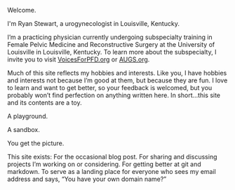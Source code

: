 

Welcome.

I'm Ryan Stewart, a urogynecologist in Louisville, Kentucky.

I’m a practicing physician currently undergoing subspecialty training in Female Pelvic Medicine and Reconstructive Surgery at the University of Louisville in Louisville, Kentucky. To learn more about the subspecialty, I invite you to visit [VoicesForPFD.org](http://voicesforpfd.org) or [AUGS.org](http://augs.org).

Much of this site reflects my hobbies and interests. Like you, I have hobbies and interests not because I’m good at them, but because they are fun. I love to learn and want to get better, so your feedback is welcomed, but you probably won’t find perfection on anything written here. In short…this site and its contents are a toy.

A playground.

A sandbox.

You get the picture.

This site exists:
For the occasional blog post.
For sharing and discussing projects I’m working on or considering.
For getting better at git and markdown.
To serve as a landing place for everyone who sees my email address and says, “You have your own domain name?”